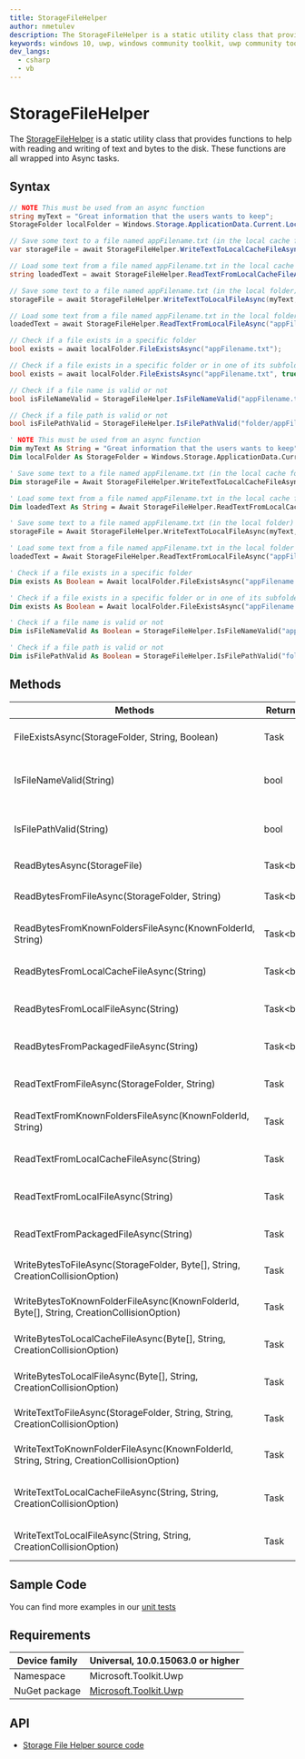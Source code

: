 ```yaml
---
title: StorageFileHelper
author: nmetulev
description: The StorageFileHelper is a static utility class that provides functions to help with reading and writing of text and bytes to the disk.  These functions are all wrapped into Async tasks.
keywords: windows 10, uwp, windows community toolkit, uwp community toolkit, uwp toolkit, StorageFileHelper
dev_langs:
  - csharp
  - vb
---
```


# StorageFileHelper

The [StorageFileHelper](https://docs.microsoft.com/dotnet/api/microsoft.toolkit.uwp.helpers.storagefilehelper) is a static utility class that provides functions to help with reading and writing of text and bytes to the disk.  These functions are all wrapped into Async tasks.

## Syntax

```csharp
// NOTE This must be used from an async function
string myText = "Great information that the users wants to keep";
StorageFolder localFolder = Windows.Storage.ApplicationData.Current.LocalFolder;

// Save some text to a file named appFilename.txt (in the local cache folder)
var storageFile = await StorageFileHelper.WriteTextToLocalCacheFileAsync(myText, "appFilename.txt");

// Load some text from a file named appFilename.txt in the local cache folder	
string loadedText = await StorageFileHelper.ReadTextFromLocalCacheFileAsync("appFilename.txt");

// Save some text to a file named appFilename.txt (in the local folder)
storageFile = await StorageFileHelper.WriteTextToLocalFileAsync(myText, "appFilename.txt");

// Load some text from a file named appFilename.txt in the local folder	
loadedText = await StorageFileHelper.ReadTextFromLocalFileAsync("appFilename.txt");

// Check if a file exists in a specific folder
bool exists = await localFolder.FileExistsAsync("appFilename.txt");

// Check if a file exists in a specific folder or in one of its subfolders
bool exists = await localFolder.FileExistsAsync("appFilename.txt", true);

// Check if a file name is valid or not
bool isFileNameValid = StorageFileHelper.IsFileNameValid("appFilename.txt");

// Check if a file path is valid or not
bool isFilePathValid = StorageFileHelper.IsFilePathValid("folder/appFilename.txt");
```
```vb
' NOTE This must be used from an async function
Dim myText As String = "Great information that the users wants to keep"
Dim localFolder As StorageFolder = Windows.Storage.ApplicationData.Current.LocalFolder

' Save some text to a file named appFilename.txt (in the local cache folder)
Dim storageFile = Await StorageFileHelper.WriteTextToLocalCacheFileAsync(myText, "appFilename.txt")

' Load some text from a file named appFilename.txt in the local cache folder	
Dim loadedText As String = Await StorageFileHelper.ReadTextFromLocalCacheFileAsync("appFilename.txt")

' Save some text to a file named appFilename.txt (in the local folder)
storageFile = Await StorageFileHelper.WriteTextToLocalFileAsync(myText, "appFilename.txt")

' Load some text from a file named appFilename.txt in the local folder	
loadedText = Await StorageFileHelper.ReadTextFromLocalFileAsync("appFilename.txt")

' Check if a file exists in a specific folder
Dim exists As Boolean = Await localFolder.FileExistsAsync("appFilename.txt")

' Check if a file exists in a specific folder or in one of its subfolders
Dim exists As Boolean = Await localFolder.FileExistsAsync("appFilename.txt", True)

' Check if a file name is valid or not
Dim isFileNameValid As Boolean = StorageFileHelper.IsFileNameValid("appFilename.txt")

' Check if a file path is valid or not
Dim isFilePathValid As Boolean = StorageFileHelper.IsFilePathValid("folder/appFilename.txt")
```

## Methods

|                                         Methods                                          |    Return Type    |                                        Description                                         |
|------------------------------------------------------------------------------------------|-------------------|--------------------------------------------------------------------------------------------|
|                     FileExistsAsync(StorageFolder, String, Boolean)                      |    Task<bool>     |            Gets a value indicating whether a file exists in the current folder             |
|                                 IsFileNameValid(String)                                  |       bool        |   Gets a value indicating whether a filename is correct or not using the Storage feature   |
|                                 IsFilePathValid(String)                                  |       bool        |  Gets a value indicating whether a file path is correct or not using the Storage feature   |
|                               ReadBytesAsync(StorageFile)                                |   Task<byte[]>    |                        Gets an array of bytes from a `StorageFile`                         |
|                      ReadBytesFromFileAsync(StorageFolder, String)                       |   Task<byte[]>    |      Gets an array of bytes from a `StorageFile` located in the given `StorageFolder`      |
|                ReadBytesFromKnownFoldersFileAsync(KnownFolderId, String)                 |   Task<byte[]>    |         Gets an array of bytes from a `StorageFile` located in a well known folder         |
|                         ReadBytesFromLocalCacheFileAsync(String)                         |   Task<byte[]>    | Gets an array of bytes from a `StorageFile` located in the application local cache folder  |
|                           ReadBytesFromLocalFileAsync(String)                            |   Task<byte[]>    |    Gets an array of bytes from a `StorageFile` located in the application local folder     |
|                          ReadBytesFromPackagedFileAsync(String)                          |   Task<byte[]>    | Gets an array of bytes from a `StorageFile` located in the application installation folder |
|                       ReadTextFromFileAsync(StorageFolder, String)                       |   Task<string>    |       Gets a string value from a `StorageFile` located in the given `StorageFolder`        |
|                 ReadTextFromKnownFoldersFileAsync(KnownFolderId, String)                 |   Task<string>    |          Gets a string value from a `StorageFile` located in a well known folder           |
|                         ReadTextFromLocalCacheFileAsync(String)                          |   Task<string>    |   Gets a string value from a `StorageFile` located in the application local cache folder   |
|                            ReadTextFromLocalFileAsync(String)                            |   Task<string>    |      Gets a string value from a `StorageFile` located in the application local folder      |
|                          ReadTextFromPackagedFileAsync(String)                           |   Task<string>    |  Gets a string value from a `StorageFile` located in the application installation folder   |
|      WriteBytesToFileAsync(StorageFolder, Byte[], String, CreationCollisionOption)       | Task<StorageFile> |          Saves an array of bytes to a `StorageFile` in the given `StorageFolder`           |
| WriteBytesToKnownFolderFileAsync(KnownFolderId, Byte[], String, CreationCollisionOption) | Task<StorageFile> |              Saves an array of bytes to a `StorageFile` to well known folder               |
|         WriteBytesToLocalCacheFileAsync(Byte[], String, CreationCollisionOption)         | Task<StorageFile> |        Saves an array of bytes to a `StorageFile` to application local cache folder        |
|           WriteBytesToLocalFileAsync(Byte[], String, CreationCollisionOption)            | Task<StorageFile> |           Saves an array of bytes to a `StorageFile` to application local folder           |
|       WriteTextToFileAsync(StorageFolder, String, String, CreationCollisionOption)       | Task<StorageFile> |            Saves a string value to a `StorageFile` in the given `StorageFolder`            |
| WriteTextToKnownFolderFileAsync(KnownFolderId, String, String, CreationCollisionOption)  | Task<StorageFile> |         Saves a string value to a Windows.Storage.StorageFile in well known folder         |
|         WriteTextToLocalCacheFileAsync(String, String, CreationCollisionOption)          | Task<StorageFile> |  Saves a string value to a Windows.Storage.StorageFile in application local cache folder   |
|            WriteTextToLocalFileAsync(String, String, CreationCollisionOption)            | Task<StorageFile> |     Saves a string value to a Windows.Storage.StorageFile in application local folder      |

## Sample Code

You can find more examples in our [unit tests](https://github.com/Microsoft/WindowsCommunityToolkit//blob/master/UnitTests/Helpers/Test_StorageFileHelper.cs)

## Requirements

| Device family | Universal, 10.0.15063.0 or higher |
| --- | --- |
| Namespace | Microsoft.Toolkit.Uwp |
| NuGet package | [Microsoft.Toolkit.Uwp](https://www.nuget.org/packages/Microsoft.Toolkit.Uwp/) |

## API

* [Storage File Helper source code](https://github.com/Microsoft/WindowsCommunityToolkit//blob/master/Microsoft.Toolkit.Uwp/Helpers/StorageFileHelper.cs)
